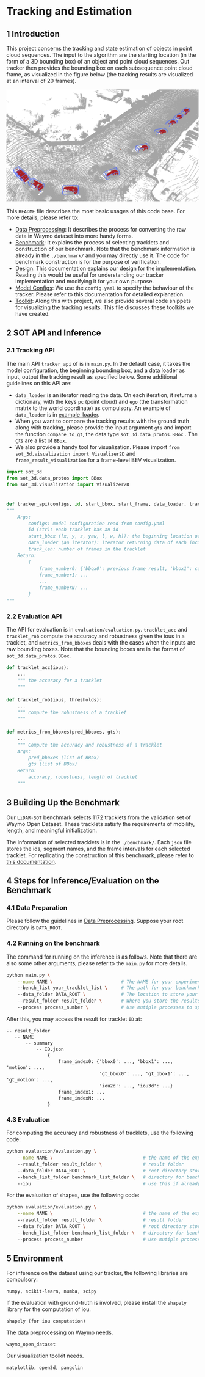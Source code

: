 # Tracking and Estimation

## 1 Introduction

This project concerns the tracking and state estimation of objects in point cloud sequences. The input to the algorithm are the starting location (in the form of a 3D bounding box) of an object and point cloud sequences. Out tracker then provides the bounding box on each subsequence point cloud frame, as visualized in the figure below (the tracking results are visualized at an interval of 20 frames).

![Visualization of tracking (at an interval of 20 frames)](./imgs/tracking_visualization.png)

This `README` file describes the most basic usages of this code base. For more details, please refer to:

* [Data Preprocessing](./docs/data_preprocessing.md): It describes the process for converting the raw data in Waymo dataset into more handy forms.
* [Benchmark](./docs/benchmark.md): It explains the process of selecting tracklets and construction of our benchmark. Note that the benchmark information is already in the `./benchmark/` and you may directly use it. The code for benchmark construction is for the purpose of verification.
* [Design](./docs/design.md): This documentation explains our design for the implementation. Reading this would be useful for understanding our tracker implementation and modifying it for your own purpose.
* [Model Configs](./docs/configs.md): We use the `config.yaml` to specify the behaviour of the tracker. Please refer to this documentation for detailed explanation. 
* [Toolkit](./docs/toolkit.md): Along this with project, we also provide several code snippets for visualizing the tracking results. This file discusses these toolkits we have created.

## 2 SOT API and Inference

### 2.1 Tracking API

The main API `tracker_api` of is in `main.py`. In the default case, it takes the model configuration, the beginning bounding box, and a data loader as input, output the tracking result as specified below. Some additional guidelines on this API are:

* `data_loader` is an iterator reading the data. On each iteration, it returns a dictionary, with the keys `pc` (point cloud) and `ego` (the transformation matrix to the world coordinate) as compulsory. An example of `data_loader` is in [example_loader](./data_loader/example_loader.py).
* When you want to compare the tracking results with the ground truth along with tracking, please provide the input argument `gts` and import the function `compare_to_gt`, the data type `sot_3d.data_protos.BBox` . The gts are a list of `BBox`.
* We also provide a handy tool for visualization. Please import `from sot_3d.visualization import Visualizer2D` and `frame_result_visualization` for a frame-level BEV visualization.

```Python
import sot_3d
from sot_3d.data_protos import BBox
from sot_3d.visualization import Visualizer2D


def tracker_api(configs, id, start_bbox, start_frame, data_loader, track_len, gts=None, visualize=False):
""" 
    Args:
        configs: model configuration read from config.yaml
        id (str): each tracklet has an id
        start_bbox ([x, y, z, yaw, l, w, h]): the beginning location of this id
        data_loader (an iterator): iterator returning data of each incoming frame
        track_len: number of frames in the tracklet
    Return:
        {
            frame_number0: {'bbox0': previous frame result, 'bbox1': current frame result, 'motion': estimated motion}
            frame_number1: ...
            ...
            frame_numberN: ...
        }
"""
```

### 2.2 Evaluation API

The API for evaluation is in `evaluation/evaluation.py`. `tracklet_acc` and `tracklet_rob` compute the accuracy and robustness given the ious in a tracklet, and `metrics_from_bboxes` deals with the cases when the inputs are raw bounding boxes. Note that the bounding boxes are in the format of `sot_3d.data_protos.BBox`.

```Python
def tracklet_acc(ious):
    ...
    """ the accuracy for a tracklet
    """

def tracklet_rob(ious, thresholds):
    ...
    """ compute the robustness of a tracklet
    """

def metrics_from_bboxes(pred_bboxes, gts):
    ...
    """ Compute the accuracy and robustness of a tracklet
    Args:
        pred_bboxes (list of BBox)
        gts (list of BBox)
    Return:
        accuracy, robustness, length of tracklet
    """
```

## 3 Building Up the Benchmark

Our `LiDAR-SOT` benchmark selects 1172 tracklets from the validation set of Waymo Open Dataset. These tracklets satisfy the requirements of mobility, length, and meaningful initialization.

The information of selected tracklets is in the `./benchmark/`. Each `json` file stores the ids, segment names, and the frame intervals for each selected tracklet. For replicating the construction of this benchmark, please refer to [this documentation](./docs/benchmark.md). 

## 4 Steps for Inference/Evaluation on the Benchmark

### 4.1 Data Preparation

Please follow the guidelines in [Data Preprocessing](./docs/data_preprocessing.md). Suppose your root directory is `DATA_ROOT`.

### 4.2 Running on the benchmark

The command for running on the inference is as follows. Note that there are also some other arguments, please refer to the `main.py` for more details.

```bash
python main.py \
    --name NAME \                         # The NAME for your experiment.
    --bench_list your_tracklet_list \     # The path for your benchmark tracklets. By default at ./benchmark/bench_list.json.
    --data_folder DATA_ROOT \             # The location to store your datasets.
    --result_folder result_folder \       # Where you store the results of each tracklet.
    --process process_number \            # Use mutiple processes to split the dataset and accelerate inference.
```

After this, you may access the result for tracklet `ID` at:

``` 
-- result_folder
   -- NAME
       -- summary
           -- ID.json
               {
                   frame_index0: {'bbox0': ..., 'bbox1': ..., 'motion': ..., 
                                  'gt_bbox0': ..., 'gt_bbox1': ..., 'gt_motion': ..., 
                                  'iou2d': ..., 'iou3d': ...}
                   frame_index1: ...
                   frame_indexN: ...
               }
```

### 4.3 Evaluation

For computing the accuracy and robustness of tracklets, use the following code:

```bash
python evaluation/evaluation.py \
    --name NAME \                                 # the name of the experiment
    --result_folder result_folder \               # result folder
    --data_folder DATA_ROOT \                     # root directory storing the dataset
    --bench_list_folder benchmark_list_folder \   # directory for benchmark tracklet information, by default the ./benchmark/
    --iou                                         # use this if already computes the iou during inference
```

For the evaluation of shapes,  use the following code:

```bash
python evaluation/evaluation.py \
    --name NAME \                                 # the name of the experiment
    --result_folder result_folder \               # result folder
    --data_folder DATA_ROOT \                     # root directory storing the dataset
    --bench_list_folder benchmark_list_folder \   # directory for benchmark tracklet information, by default the ./benchmark/
    --process process_number                      # Use mutiple processes to split the dataset and accelerate evaluation.
```

## 5 Environment

For inference on the dataset using our tracker, the following libraries are compulsory:
```
numpy, scikit-learn, numba, scipy
```

If the evaluation with ground-truth is involved, please install the `shapely` library for the computation of iou.
```
shapely (for iou computation)
```

The data preprocessing on Waymo needs.
```
waymo_open_dataset
```

Our visualization toolkit needs.
```
matplotlib, open3d, pangolin
```